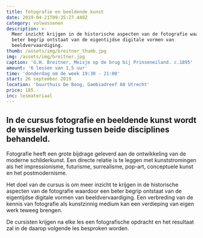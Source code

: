 ```yaml
---
title: fotografie en beeldende kunst
date: 2019-04-21T09:35:27.448Z
category: volwassenen
description: >-
  Meer inzicht krijgen in de historische aspecten van de fotografie waardoor een
  beter begrip ontstaat van de eigentijdse digitale vormen van
  beeldvervaardiging.
thumb: /assets/img/breitner_thumb.jpg
img: /assets/img/breitner.jpg
caption: 'G.H. Breitner, Meisje op de brug bij Prinseneiland. c.1895'
amount: '6 lessen van 1,5 uur'
time: 'donderdag om de week 19:30 - 21:00'
start: 26 september 2019
location: 'buurthuis De Boog, Gambiadreef 60 Utrecht'
price: 185.-
inc: lesmateriaal
---
```


## In de cursus fotografie en beeldende kunst wordt de wisselwerking tussen beide disciplines behandeld.

Fotografie heeft een grote bijdrage geleverd aan de ontwikkeling van de moderne schilderkunst. Een directe relatie is te leggen met kunststromingen als het impressionisme, futurisme, surrealisme, pop-art, conceptuele kunst en het postmodernisme.

Het doel van de cursus is om meer inzicht te krijgen in de historische aspecten van de fotografie waardoor een beter begrip ontstaat van de eigentijdse digitale vormen van beeldvervaardiging. Een verbreding van de kennis van fotografie als kunstzinnig medium kan een verdieping van eigen werk teweeg brengen. 

De cursisten krijgen na elke les een fotografische opdracht en het resultaat zal in de daarop volgende les besproken worden.
